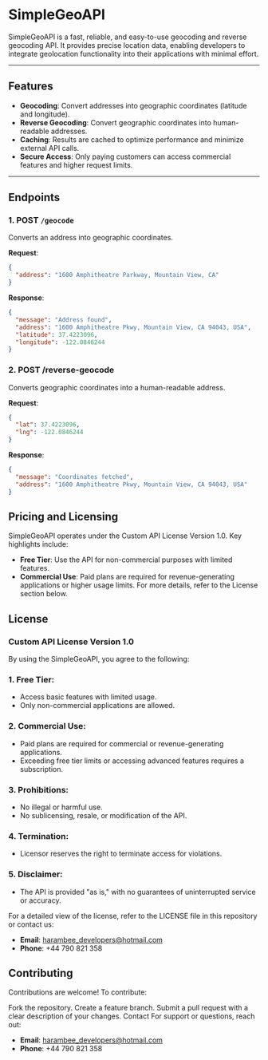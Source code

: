 # SimpleGeoAPI

SimpleGeoAPI is a fast, reliable, and easy-to-use geocoding and reverse geocoding API. It provides precise location data, enabling developers to integrate geolocation functionality into their applications with minimal effort.

---

## Features

- **Geocoding**: Convert addresses into geographic coordinates (latitude and longitude).  
- **Reverse Geocoding**: Convert geographic coordinates into human-readable addresses.  
- **Caching**: Results are cached to optimize performance and minimize external API calls.  
- **Secure Access**: Only paying customers can access commercial features and higher request limits.

---

## Endpoints

### 1. **POST** `/geocode`
Converts an address into geographic coordinates.  

**Request**:  
```json
{
  "address": "1600 Amphitheatre Parkway, Mountain View, CA"
}
```
**Response**:
```json
{
  "message": "Address found",
  "address": "1600 Amphitheatre Pkwy, Mountain View, CA 94043, USA",
  "latitude": 37.4223096,
  "longitude": -122.0846244
}
```
### 2. **POST** /reverse-geocode
Converts geographic coordinates into a human-readable address. 

**Request**:
```json
{
  "lat": 37.4223096,
  "lng": -122.0846244
}
```
**Response**:
```json
{
  "message": "Coordinates fetched",
  "address": "1600 Amphitheatre Pkwy, Mountain View, CA 94043, USA"
}
```

## Pricing and Licensing
SimpleGeoAPI operates under the Custom API License Version 1.0. Key highlights include:

- **Free Tier**: Use the API for non-commercial purposes with limited features.
- **Commercial Use**: Paid plans are required for revenue-generating applications or higher usage limits.
For more details, refer to the License section below.

## License
### Custom API License Version 1.0
By using the SimpleGeoAPI, you agree to the following:

### 1. Free Tier:

- Access basic features with limited usage.
- Only non-commercial applications are allowed.

### 2. Commercial Use:

- Paid plans are required for commercial or revenue-generating applications.
- Exceeding free tier limits or accessing advanced features requires a subscription.

### 3. Prohibitions:

- No illegal or harmful use.
- No sublicensing, resale, or modification of the API.

### 4. Termination:

- Licensor reserves the right to terminate access for violations.

### 5. Disclaimer:

- The API is provided "as is," with no guarantees of uninterrupted service or accuracy.

For a detailed view of the license, refer to the LICENSE file in this repository or contact us:

- **Email**: harambee_developers@hotmail.com
- **Phone**: +44 790 821 358

## Contributing
Contributions are welcome! To contribute:

Fork the repository.
Create a feature branch.
Submit a pull request with a clear description of your changes.
Contact
For support or questions, reach out:

- **Email**: harambee_developers@hotmail.com
- **Phone**: +44 790 821 358

